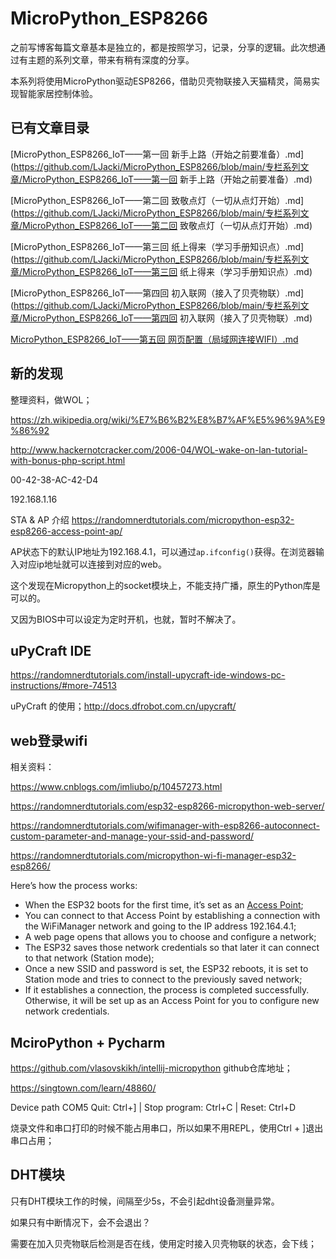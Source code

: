 # MicroPython_ESP8266

之前写博客每篇文章基本是独立的，都是按照学习，记录，分享的逻辑。此次想通过有主题的系列文章，带来有稍有深度的分享。

本系列将使用MicroPython驱动ESP8266，借助贝壳物联接入天猫精灵，简易实现智能家居控制体验。

## 已有文章目录

[MicroPython_ESP8266_IoT——第一回 新手上路（开始之前要准备）.md](https://github.com/LJacki/MicroPython_ESP8266/blob/main/专栏系列文章/MicroPython_ESP8266_IoT——第一回 新手上路（开始之前要准备）.md)

[MicroPython_ESP8266_IoT——第二回 致敬点灯（一切从点灯开始）.md](https://github.com/LJacki/MicroPython_ESP8266/blob/main/专栏系列文章/MicroPython_ESP8266_IoT——第二回 致敬点灯（一切从点灯开始）.md)

[MicroPython_ESP8266_IoT——第三回 纸上得来（学习手册知识点）.md](https://github.com/LJacki/MicroPython_ESP8266/blob/main/专栏系列文章/MicroPython_ESP8266_IoT——第三回 纸上得来（学习手册知识点）.md)

[MicroPython_ESP8266_IoT——第四回 初入联网（接入了贝壳物联）.md](https://github.com/LJacki/MicroPython_ESP8266/blob/main/专栏系列文章/MicroPython_ESP8266_IoT——第四回 初入联网（接入了贝壳物联）.md)

[MicroPython_ESP8266_IoT——第五回 网页配置（局域网连接WIFI）.md]() 

## 新的发现

整理资料，做WOL；

https://zh.wikipedia.org/wiki/%E7%B6%B2%E8%B7%AF%E5%96%9A%E9%86%92

http://www.hackernotcracker.com/2006-04/WOL-wake-on-lan-tutorial-with-bonus-php-script.html

00-42-38-AC-42-D4

192.168.1.16


STA & AP 介绍 https://randomnerdtutorials.com/micropython-esp32-esp8266-access-point-ap/

AP状态下的默认IP地址为192.168.4.1，可以通过`ap.ifconfig()`获得。在浏览器输入对应ip地址就可以连接到对应的web。

这个发现在Micropython上的socket模块上，不能支持广播，原生的Python库是可以的。

又因为BIOS中可以设定为定时开机，也就，暂时不解决了。

## uPyCraft IDE

https://randomnerdtutorials.com/install-upycraft-ide-windows-pc-instructions/#more-74513

uPyCraft 的使用；http://docs.dfrobot.com.cn/upycraft/

## web登录wifi

相关资料：

https://www.cnblogs.com/imliubo/p/10457273.html

https://randomnerdtutorials.com/esp32-esp8266-micropython-web-server/

https://randomnerdtutorials.com/wifimanager-with-esp8266-autoconnect-custom-parameter-and-manage-your-ssid-and-password/

https://randomnerdtutorials.com/micropython-wi-fi-manager-esp32-esp8266/

Here’s how the process works:

- When the ESP32 boots for the first time, it’s set as an [Access Point](https://randomnerdtutorials.com/micropython-esp32-esp8266-access-point-ap/);
- You can connect to that Access Point by establishing a connection with the WiFiManager network and going to the IP address 192.164.4.1;
- A web page opens that allows you to choose and configure a network;
- The ESP32 saves those network credentials so that later it can connect to that network (Station mode);
- Once a new SSID and password is set, the ESP32 reboots, it is set to Station mode and tries to connect to the previously saved network;
- If it establishes a connection, the process is completed successfully. Otherwise, it will be set up as an Access Point for you to configure new network credentials.

## MciroPython + Pycharm

https://github.com/vlasovskikh/intellij-micropython github仓库地址；

https://singtown.com/learn/48860/

Device path COM5
Quit: Ctrl+] | Stop program: Ctrl+C | Reset: Ctrl+D

烧录文件和串口打印的时候不能占用串口，所以如果不用REPL，使用Ctrl + ]退出串口占用；

## DHT模块

只有DHT模块工作的时候，间隔至少5s，不会引起dht设备测量异常。

如果只有中断情况下，会不会退出？

需要在加入贝壳物联后检测是否在线，使用定时接入贝壳物联的状态，会下线；

